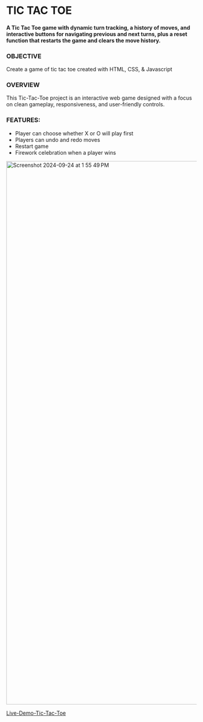 # TIC TAC TOE 

#### A Tic Tac Toe game with dynamic turn tracking, a history of moves, and interactive buttons for navigating previous and next turns, plus a reset function that restarts the game and clears the move history.

### OBJECTIVE
Create a game of tic tac toe created with HTML, CSS, & Javascript 

### OVERVIEW 
This Tic-Tac-Toe project is an interactive web game designed with a focus on clean gameplay, responsiveness, and user-friendly controls. 

### FEATURES:
* Player can choose whether X or O will play first
* Players can undo and redo moves
* Restart game
* Firework celebration when a player wins


<img width="1439" alt="Screenshot 2024-09-24 at 1 55 49 PM" src="https://github.com/user-attachments/assets/97dd8bd6-bbeb-42c7-91d1-65a89e44c5f1">



[Live-Demo-Tic-Tac-Toe](https://misha-tictactoe.netlify.app/)

